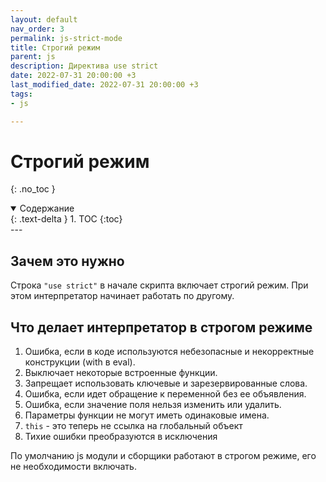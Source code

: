 ```yaml
---
layout: default
nav_order: 3
permalink: js-strict-mode
title: Строгий режим
parent: js
description: Директива use strict
date: 2022-07-31 20:00:00 +3
last_modified_date: 2022-07-31 20:00:00 +3
tags:
- js

---
```


# Строгий режим
{: .no_toc }

<details open markdown="block">
  <summary>
    Содержание
  </summary>
  {: .text-delta }
1. TOC
{:toc}
</details>
---

## Зачем это нужно

Строка `"use strict"` в начале скрипта включает строгий режим. При этом интерпретатор начинает работать по другому.

## Что делает интерпретатор в строгом режиме

1. Ошибка, если в коде используются небезопасные и некорректные конструкции (with в eval).
2. Выключает некоторые встроенные функции.
3. Запрещает использовать ключевые и зарезервированные слова.
4. Ошибка, если идет обращение к переменной без ее объявления.
5. Ошибка, если значение поля нельзя изменить или удалить.
6. Параметры функции не могут иметь одинаковые имена.
7. `this` - это теперь не ссылка на глобальный объект
8. Тихие ошибки преобразуются в исключения

По умолчанию js модули и сборщики работают в строгом режиме, его не необходимости включать.
